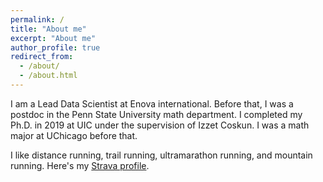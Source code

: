 ```yaml
---
permalink: /
title: "About me"
excerpt: "About me"
author_profile: true
redirect_from: 
  - /about/
  - /about.html
---
```


I am a Lead Data Scientist at Enova international. Before that, I was a postdoc in the Penn State University math department. I completed my Ph.D. in 2019 at UIC under the supervision of Izzet Coskun. I was a math major at UChicago before that.

I like distance running, trail running, ultramarathon running, and mountain running. Here's my [Strava profile](https://www.strava.com/athletes/2853118).
